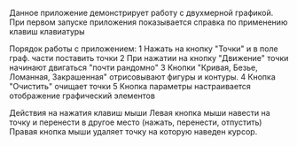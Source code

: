 Данное приложение демонстрирует работу с двухмерной графикой.
При первом запуске приложения показывается справка по применению клавиш клавиатуры

Порядок работы с приложением:
1 Нажать на кнопку "Точки" и в поле граф. части поставить точки
2 При нажатии на кнопку "Движение" точки начинают двигаться "почти рандомно"
3 Кнопки "Кривая, Безье, Ломанная, Закрашенная" отрисовывают фигуры и контуры.
4 Кнопка "Очистить" очищает точки
5 Кнопка параметры настраивается отображение графический элементов

Действия на нажатия клавиш мыши
Левая кнопка мыши навести на точку и перенести в другое место (нажать, перенести, отпустить)
Правая кнопка мыши удаляет точку на которую наведен курсор.

